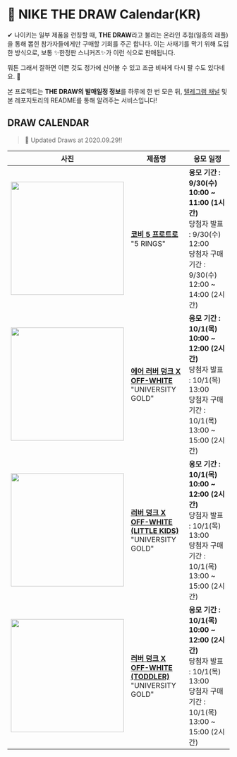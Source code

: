 # 👟 NIKE THE DRAW Calendar(KR)

✔ 나이키는 일부 제품을 런칭할 때, **THE DRAW**라고 불리는 온라인 추첨(일종의 래플)을 통해 뽑힌 참가자들에게만 구매할 기회를 주곤 합니다. 이는 사재기를 막기 위해 도입한 방식으로, 보통 ✨한정판 스니커즈✨가 이런 식으로 판매됩니다.

뭐튼 그래서 잘하면 이쁜 것도 정가에 신어볼 수 있고 조금 비싸게 다시 팔 수도 있다네요. 🤭

본 프로젝트는 **THE DRAW의 발매일정 정보**를 하루에 한 번 모은 뒤, [텔레그램 채널](https://t.me/thedraw) 및 본 레포지토리의 README를 통해 알려주는 서비스입니다!

## DRAW CALENDAR

<!-- DRAW CALENDAR: START -->

> 👟 Updated Draws at 2020.09.29‼️

| 사진 | 제품명 | 응모 일정 |
| --- | ---- | ------- |
| <img src="https://static-breeze.nike.co.kr/kr/ko_kr/cmsstatic/product/CD4991-400/6059c2b0-9df7-442b-ad87-70b12f1e271b_primary.jpg?gallery" width="256" /> | <a href="https://www.nike.com/kr/launch/t/men/fw/basketball/CD4991-400/vrko55/kobe-v-protro"><strong>코비 5 프로트로</strong><br /></a> "5 RINGS" | <strong>응모 기간 : 9/30(수) 10:00 ~ 11:00 (1시간)</strong><br />당첨자 발표 : 9/30(수) 12:00<br />당첨자 구매 기간 : 9/30(수) 12:00 ~ 14:00 (2시간) |
| <img src="https://static-breeze.nike.co.kr/kr/ko_kr/cmsstatic/product/CU6015-700/616b20e8-13e0-46a0-9687-a685fedb2743_primary.jpg?gallery" width="256" /> | <a href="https://www.nike.com/kr/launch/t/men/fw/nike-sportswear/CU6015-700/vpth45/nike-air-rubber-dunk-ow"><strong>에어 러버 덩크 X OFF-WHITE</strong><br /></a> "UNIVERSITY GOLD" | <strong>응모 기간 : 10/1(목) 10:00 ~ 12:00 (2시간)</strong><br />당첨자 발표 : 10/1(목) 13:00<br />당첨자 구매 기간 : 10/1(목) 13:00 ~ 15:00 (2시간) |
| <img src="https://static-breeze.nike.co.kr/kr/ko_kr/cmsstatic/product/CW7410-700/eeb1a8d1-1bc6-40b3-8c73-32007ec6c0da_primary.jpg?gallery" width="256" /> | <a href="https://www.nike.com/kr/launch/t/little-kids/fw/young-athletes/CW7410-700/srhl65/nike-rubber-dunk-ow-ps"><strong>러버 덩크 X OFF-WHITE (LITTLE KIDS)</strong><br /></a> "UNIVERSITY GOLD" | <strong>응모 기간 : 10/1(목) 10:00 ~ 12:00 (2시간)</strong><br />당첨자 발표 : 10/1(목) 13:00<br />당첨자 구매 기간 : 10/1(목) 13:00 ~ 15:00 (2시간) |
| <img src="https://static-breeze.nike.co.kr/kr/ko_kr/cmsstatic/product/CW7444-700/68e063e6-9929-401b-ac63-2860b4d1dfc1_primary.jpg?gallery" width="256" /> | <a href="https://www.nike.com/kr/launch/t/baby/fw/young-athletes/CW7444-700/ddbe41/nike-rubber-dunk-ow-td"><strong>러버 덩크 X OFF-WHITE (TODDLER)</strong><br /></a> "UNIVERSITY GOLD" | <strong>응모 기간 : 10/1(목) 10:00 ~ 12:00 (2시간)</strong><br />당첨자 발표 : 10/1(목) 13:00<br />당첨자 구매 기간 : 10/1(목) 13:00 ~ 15:00 (2시간) |

<!-- DRAW CALENDAR: END -->
